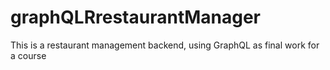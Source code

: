 # graphQLRrestaurantManager
This is a restaurant management backend, using GraphQL as final work for a course

